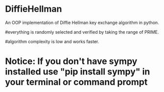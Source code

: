 # DiffieHellman
An OOP implementation of Diffie Hellman key exchange algorithm in python.

#everything is randomly selected and verified by taking the range of PRIME.

#algorithm complexity is low and works faster.

# Notice: If you don't have sympy installed use "pip install sympy" in your terminal or command prompt
